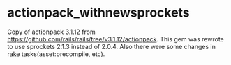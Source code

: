 actionpack_withnewsprockets
===========================

Copy of actionpack 3.1.12 from https://github.com/rails/rails/tree/v3.1.12/actionpack.
This gem was rewrote to use sprockets 2.1.3 instead of 2.0.4. Also there were some changes in rake tasks(asset:precompile, etc).

